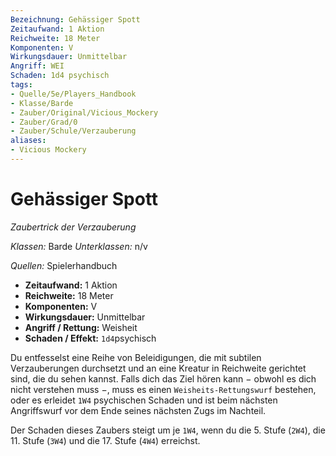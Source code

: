 ```yaml
---
Bezeichnung: Gehässiger Spott
Zeitaufwand: 1 Aktion
Reichweite: 18 Meter
Komponenten: V
Wirkungsdauer: Unmittelbar
Angriff: WEI
Schaden: 1d4 psychisch
tags:
- Quelle/5e/Players_Handbook
- Klasse/Barde
- Zauber/Original/Vicious_Mockery
- Zauber/Grad/0
- Zauber/Schule/Verzauberung
aliases:
- Vicious Mockery
---
```

# Gehässiger Spott
*Zaubertrick der Verzauberung*

_Klassen:_ Barde
_Unterklassen:_ n/v

_Quellen:_ Spielerhandbuch

- **Zeitaufwand:** 1 Aktion
- **Reichweite:** 18 Meter
- **Komponenten:** V
- **Wirkungsdauer:** Unmittelbar
- **Angriff / Rettung:** Weisheit
- **Schaden / Effekt:** `1d4`psychisch

Du entfesselst eine Reihe von Beleidigungen, die mit subtilen Verzauberungen durchsetzt und an eine Kreatur in Reichweite gerichtet sind, die du sehen kannst. Falls dich das Ziel hören kann − obwohl es dich nicht verstehen muss −, muss es einen `Weisheits-Rettungswurf` bestehen, oder es erleidet `1W4` psychischen Schaden und ist beim nächsten Angriffswurf vor dem Ende seines nächsten Zugs im Nachteil.

Der Schaden dieses Zaubers steigt um je `1W4`, wenn du die 5. Stufe (`2W4`), die 11. Stufe (`3W4`) und die 17. Stufe (`4W4`) erreichst.